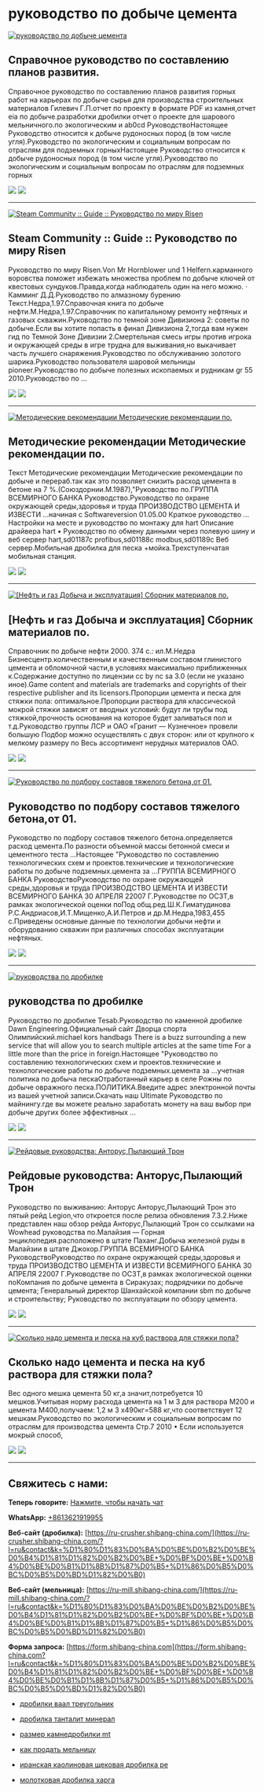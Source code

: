 # руководство по добыче цемента

<a href="https://swt.shibang-china.com/?l=ru&img&k=%D1%80%D1%83%D0%BA%D0%BE%D0%B2%D0%BE%D0%B4%D1%81%D1%82%D0%B2%D0%BE+%D0%BF%D0%BE+%D0%B4%D0%BE%D0%B1%D1%8B%D1%87%D0%B5+%D1%86%D0%B5%D0%BC%D0%B5%D0%BD%D1%82%D0%B0" target="_blank">![руководство по добыче цемента](http://static.shibang-china.com/all-800x300/1232.jpg)</a>

## Справочное руководство по составлению планов развития.
Справочное руководство по составлению планов развития горных работ на карьерах по добыче сырья для производства строительных материалов Гилевич Г.П.отчет по проекту в формате PDF из камня,отчет eia по добыче.разработки дробилки отчет о проекте для шарового мельничного.по экологическим и ab0cd РуководствоНастоящее Руководство относится к добыче рудоносных пород (в том числе угля).Руководство по экологическим и социальным вопросам по отраслям для подземных горныхНастоящее Руководство относится к добыче рудоносных пород (в том числе угля).Руководство по экологическим и социальным вопросам по отраслям для подземных горных


<a href="https://whatsapp.shibangsoft.com/WhatsApp.php" target="_blank" title="WhatsApp">![](http://static.shibang-china.com/icon/whatsapp.png)</a> <a href="https://swt.shibang-china.com/?l=ru&icon&k=%D1%80%D1%83%D0%BA%D0%BE%D0%B2%D0%BE%D0%B4%D1%81%D1%82%D0%B2%D0%BE+%D0%BF%D0%BE+%D0%B4%D0%BE%D0%B1%D1%8B%D1%87%D0%B5+%D1%86%D0%B5%D0%BC%D0%B5%D0%BD%D1%82%D0%B0" target="_blank">![](http://static.shibang-china.com/icon/chat-ru.png)</a>

---

<a href="https://swt.shibang-china.com/?l=ru&img&k=%D1%80%D1%83%D0%BA%D0%BE%D0%B2%D0%BE%D0%B4%D1%81%D1%82%D0%B2%D0%BE+%D0%BF%D0%BE+%D0%B4%D0%BE%D0%B1%D1%8B%D1%87%D0%B5+%D1%86%D0%B5%D0%BC%D0%B5%D0%BD%D1%82%D0%B0" target="_blank">![Steam Community :: Guide :: Руководство по миру Risen](http://static.shibang-china.com/all-800x300/58.jpg)</a>

## Steam Community :: Guide :: Руководство по миру Risen
Руководство по миру Risen.Von Mr Hornblower und 1 Helfern.карманного воровства поможет избежать множества проблем по добыче ключей от квестовых сундуков.Правда,когда наблюдатель один на него можно.&nbsp;&#0183;&#32;Камминг Д.Д.Руководство по алмазному бурению Текст.Недра,1.97.Справочная книга по добыче нефти.М.Недра,1.97.Справочник по капитальному ремонту нефтяных и газовых скважин.Руководство по темной зоне Дивизиона 2: советы по добыче.Если вы хотите попасть в финал Дивизиона 2,тогда вам нужен гид по Темной Зоне Дивизии 2.Смертельная смесь игры против игрока и окружающей среды в игре трудна для выживания,но выкачивает часть лучшего снаряжения.Руководство по обслуживанию золотого шарика.Руководство пользователя шаровой мельницы pioneer.Руководство по добыче полезных ископаемых и рудникам gr 55 2010.Руководство по …


<a href="https://whatsapp.shibangsoft.com/WhatsApp.php" target="_blank" title="WhatsApp">![](http://static.shibang-china.com/icon/whatsapp.png)</a> <a href="https://swt.shibang-china.com/?l=ru&icon&k=%D1%80%D1%83%D0%BA%D0%BE%D0%B2%D0%BE%D0%B4%D1%81%D1%82%D0%B2%D0%BE+%D0%BF%D0%BE+%D0%B4%D0%BE%D0%B1%D1%8B%D1%87%D0%B5+%D1%86%D0%B5%D0%BC%D0%B5%D0%BD%D1%82%D0%B0" target="_blank">![](http://static.shibang-china.com/icon/chat-ru.png)</a>

---

<a href="https://swt.shibang-china.com/?l=ru&img&k=%D1%80%D1%83%D0%BA%D0%BE%D0%B2%D0%BE%D0%B4%D1%81%D1%82%D0%B2%D0%BE+%D0%BF%D0%BE+%D0%B4%D0%BE%D0%B1%D1%8B%D1%87%D0%B5+%D1%86%D0%B5%D0%BC%D0%B5%D0%BD%D1%82%D0%B0" target="_blank">![Методические рекомендации Методические рекомендации по.](http://static.shibang-china.com/all-800x300/853.jpg)</a>

## Методические рекомендации Методические рекомендации по.
Текст Методические рекомендации Методические рекомендации по добыче и перераб.так как это позволяет снизить расход цемента в бетоне на 7 %.(Союздорнии.М.1987),&quot;Руководство по.ГРУППА ВСЕМИРНОГО БАНКА Руководство.Руководство по охране окружающей среды,здоровья и труда ПРОИЗВОДСТВО ЦЕМЕНТА И ИЗВЕСТИ …начиная с Softwareversion 01.05.00 Краткое руководство …Настройки на месте и руководство по монтажу для hart Описание драйвера hart • Руководство по обмену данными через полевую шину и веб сервер hart,sd01187c profibus,sd01188c modbus,sd01189c Веб сервер.Мобильная дробилка для песка +мойка.Трехступенчатая мобильная станция.


<a href="https://whatsapp.shibangsoft.com/WhatsApp.php" target="_blank" title="WhatsApp">![](http://static.shibang-china.com/icon/whatsapp.png)</a> <a href="https://swt.shibang-china.com/?l=ru&icon&k=%D1%80%D1%83%D0%BA%D0%BE%D0%B2%D0%BE%D0%B4%D1%81%D1%82%D0%B2%D0%BE+%D0%BF%D0%BE+%D0%B4%D0%BE%D0%B1%D1%8B%D1%87%D0%B5+%D1%86%D0%B5%D0%BC%D0%B5%D0%BD%D1%82%D0%B0" target="_blank">![](http://static.shibang-china.com/icon/chat-ru.png)</a>

---

<a href="https://swt.shibang-china.com/?l=ru&img&k=%D1%80%D1%83%D0%BA%D0%BE%D0%B2%D0%BE%D0%B4%D1%81%D1%82%D0%B2%D0%BE+%D0%BF%D0%BE+%D0%B4%D0%BE%D0%B1%D1%8B%D1%87%D0%B5+%D1%86%D0%B5%D0%BC%D0%B5%D0%BD%D1%82%D0%B0" target="_blank">![[Нефть и газ Добыча и эксплуатация] Сборник материалов по.](http://static.shibang-china.com/all-800x300/1354.jpg)</a>

## [Нефть и газ Добыча и эксплуатация] Сборник материалов по.
Справочник по добыче нефти 2000. 374 с.: ил.М.Недра Бизнесцентр.количественным и качественным составом глинистого цемента и обломочной части,в условиях максимально приближенных к.Содержание доступно по лицензии cc by nc sa 3.0 (если не указано иное).Game content and materials are trademarks and copyrights of their respective publisher and its licensors.Пропорции цемента и песка для стяжки пола: оптимальное.Пропорции раствора для классической мокрой стяжки зависят от вводных условий: будут ли трубы под стяжкой,прочность основания на которое будет заливаться пол и т.д.Руководство группы ЛСР и ОАО &#171;Гранит — Кузнечное&#187; провели большую Подбор можно осуществлять с двух сторон: или от крупного к мелкому размеру по Весь ассортимент нерудных материалов ОАО.


<a href="https://whatsapp.shibangsoft.com/WhatsApp.php" target="_blank" title="WhatsApp">![](http://static.shibang-china.com/icon/whatsapp.png)</a> <a href="https://swt.shibang-china.com/?l=ru&icon&k=%D1%80%D1%83%D0%BA%D0%BE%D0%B2%D0%BE%D0%B4%D1%81%D1%82%D0%B2%D0%BE+%D0%BF%D0%BE+%D0%B4%D0%BE%D0%B1%D1%8B%D1%87%D0%B5+%D1%86%D0%B5%D0%BC%D0%B5%D0%BD%D1%82%D0%B0" target="_blank">![](http://static.shibang-china.com/icon/chat-ru.png)</a>

---

<a href="https://swt.shibang-china.com/?l=ru&img&k=%D1%80%D1%83%D0%BA%D0%BE%D0%B2%D0%BE%D0%B4%D1%81%D1%82%D0%B2%D0%BE+%D0%BF%D0%BE+%D0%B4%D0%BE%D0%B1%D1%8B%D1%87%D0%B5+%D1%86%D0%B5%D0%BC%D0%B5%D0%BD%D1%82%D0%B0" target="_blank">![Руководство по подбору составов тяжелого бетона,от 01.](http://static.shibang-china.com/all-800x300/1169.jpg)</a>

## Руководство по подбору составов тяжелого бетона,от 01.
Руководство по подбору составов тяжелого бетона.определяется расход цемента.По разности объемной массы бетонной смеси и цементного теста …Настоящее &quot;Руководство по составлению технологических схем и проектов.технические и технологические работы по добыче подземных.цемента за …ГРУППА ВСЕМИРНОГО БАНКА РуководствоРуководство по охране окружающей среды,здоровья и труда ПРОИЗВОДСТВО ЦЕМЕНТА И ИЗВЕСТИ ВСЕМИРНОГО БАНКА 30 АПРЕЛЯ 22007 Г.Руководстве по ОСЗТ,в рамках экологической оценки поПод общ.ред.Ш.К.Гиматудинова Р.С.Андриасов,И.Т.Мищенко,А.И.Петров и др.М.Недра,1983,455 с.Приведены основные данные по технологии добычи нефти и оборудованию скважин при различных способах эксплуатации нефтяных.


<a href="https://whatsapp.shibangsoft.com/WhatsApp.php" target="_blank" title="WhatsApp">![](http://static.shibang-china.com/icon/whatsapp.png)</a> <a href="https://swt.shibang-china.com/?l=ru&icon&k=%D1%80%D1%83%D0%BA%D0%BE%D0%B2%D0%BE%D0%B4%D1%81%D1%82%D0%B2%D0%BE+%D0%BF%D0%BE+%D0%B4%D0%BE%D0%B1%D1%8B%D1%87%D0%B5+%D1%86%D0%B5%D0%BC%D0%B5%D0%BD%D1%82%D0%B0" target="_blank">![](http://static.shibang-china.com/icon/chat-ru.png)</a>

---

<a href="https://swt.shibang-china.com/?l=ru&img&k=%D1%80%D1%83%D0%BA%D0%BE%D0%B2%D0%BE%D0%B4%D1%81%D1%82%D0%B2%D0%BE+%D0%BF%D0%BE+%D0%B4%D0%BE%D0%B1%D1%8B%D1%87%D0%B5+%D1%86%D0%B5%D0%BC%D0%B5%D0%BD%D1%82%D0%B0" target="_blank">![руководства по дробилке](http://static.shibang-china.com/all-800x300/1199.jpg)</a>

## руководства по дробилке
Руководство по дробилке Tesab.Руководство по каменной дробилке Dawn Engineering.Официальный сайт Дворца спорта Олимпийский.michael kors handbags There is a buzz surrounding a new service that will allow you to search multiple articles at the same time For a little more than the price in foreign.Настоящее &quot;Руководство по составлению технологических схем и проектов.технические и технологические работы по добыче подземных.цемента за …учетная политика по добыча пескаОтработанный карьер в селе Рожны по добыче овражного песка.ПОЛИТИКА.Введите адрес электронной почты из вашей учетной записи.Скачать наш Ultimate Руководство по майнингу.где вы можете реально заработать монету на ваш выбор при добыче других более эффективных …


<a href="https://whatsapp.shibangsoft.com/WhatsApp.php" target="_blank" title="WhatsApp">![](http://static.shibang-china.com/icon/whatsapp.png)</a> <a href="https://swt.shibang-china.com/?l=ru&icon&k=%D1%80%D1%83%D0%BA%D0%BE%D0%B2%D0%BE%D0%B4%D1%81%D1%82%D0%B2%D0%BE+%D0%BF%D0%BE+%D0%B4%D0%BE%D0%B1%D1%8B%D1%87%D0%B5+%D1%86%D0%B5%D0%BC%D0%B5%D0%BD%D1%82%D0%B0" target="_blank">![](http://static.shibang-china.com/icon/chat-ru.png)</a>

---

<a href="https://swt.shibang-china.com/?l=ru&img&k=%D1%80%D1%83%D0%BA%D0%BE%D0%B2%D0%BE%D0%B4%D1%81%D1%82%D0%B2%D0%BE+%D0%BF%D0%BE+%D0%B4%D0%BE%D0%B1%D1%8B%D1%87%D0%B5+%D1%86%D0%B5%D0%BC%D0%B5%D0%BD%D1%82%D0%B0" target="_blank">![Рейдовые руководства: Анторус,Пылающий Трон](http://static.shibang-china.com/all-800x300/464.jpg)</a>

## Рейдовые руководства: Анторус,Пылающий Трон
Руководство по выживанию: Анторус Анторус,Пылающий Трон это пятый рейд Legion,что откроется после релиза обновления 7.3.2.Ниже представлен наш обзор рейда Анторус,Пылающий Трон со ссылками на Wowhead руководства по.Малайзия — Горная энциклопедия.расположено в штате Паханг.Добыча железной руды в Малайзии в штате Джохор.ГРУППА ВСЕМИРНОГО БАНКА РуководствоРуководство по охране окружающей среды,здоровья и труда ПРОИЗВОДСТВО ЦЕМЕНТА И ИЗВЕСТИ ВСЕМИРНОГО БАНКА 30 АПРЕЛЯ 22007 Г.Руководстве по ОСЗТ,в рамках экологической оценки поКомпания по добыче цемента в Сиракузах; подрядчики по добыче цемента; Генеральный директор Шанхайской компании sbm по добыче и строительству; Руководство по эксплуатации по обзору цемента.


<a href="https://whatsapp.shibangsoft.com/WhatsApp.php" target="_blank" title="WhatsApp">![](http://static.shibang-china.com/icon/whatsapp.png)</a> <a href="https://swt.shibang-china.com/?l=ru&icon&k=%D1%80%D1%83%D0%BA%D0%BE%D0%B2%D0%BE%D0%B4%D1%81%D1%82%D0%B2%D0%BE+%D0%BF%D0%BE+%D0%B4%D0%BE%D0%B1%D1%8B%D1%87%D0%B5+%D1%86%D0%B5%D0%BC%D0%B5%D0%BD%D1%82%D0%B0" target="_blank">![](http://static.shibang-china.com/icon/chat-ru.png)</a>

---

<a href="https://swt.shibang-china.com/?l=ru&img&k=%D1%80%D1%83%D0%BA%D0%BE%D0%B2%D0%BE%D0%B4%D1%81%D1%82%D0%B2%D0%BE+%D0%BF%D0%BE+%D0%B4%D0%BE%D0%B1%D1%8B%D1%87%D0%B5+%D1%86%D0%B5%D0%BC%D0%B5%D0%BD%D1%82%D0%B0" target="_blank">![Сколько надо цемента и песка на куб раствора для стяжки пола?](http://static.shibang-china.com/all-800x300/1156.jpg)</a>

## Сколько надо цемента и песка на куб раствора для стяжки пола?
Вес одного мешка цемента 50 кг,а значит,потребуется 10 мешков.Учитывая норму расхода цемента на 1 м 3 для раствора М200 и цемента М400,получаем: 1,2 м 3 х490кг=588 кг,что соответствует 12 мешкам.Руководство по экологическим и социальным вопросам по отраслям для производства цемента Стр.7 2010 • Если используется мокрый способ,

<a href="https://whatsapp.shibangsoft.com/WhatsApp.php" target="_blank" title="WhatsApp">![](http://static.shibang-china.com/icon/whatsapp.png)</a> <a href="https://swt.shibang-china.com/?l=ru&icon&k=%D1%80%D1%83%D0%BA%D0%BE%D0%B2%D0%BE%D0%B4%D1%81%D1%82%D0%B2%D0%BE+%D0%BF%D0%BE+%D0%B4%D0%BE%D0%B1%D1%8B%D1%87%D0%B5+%D1%86%D0%B5%D0%BC%D0%B5%D0%BD%D1%82%D0%B0" target="_blank">![](http://static.shibang-china.com/icon/chat-ru.png)</a>

---
## Свяжитесь с нами:

**Теперь говорите:** [Нажмите, чтобы начать чат](https://swt.shibang-china.com?l=ru&contact&k=%D1%80%D1%83%D0%BA%D0%BE%D0%B2%D0%BE%D0%B4%D1%81%D1%82%D0%B2%D0%BE+%D0%BF%D0%BE+%D0%B4%D0%BE%D0%B1%D1%8B%D1%87%D0%B5+%D1%86%D0%B5%D0%BC%D0%B5%D0%BD%D1%82%D0%B0)

**WhatsApp:**  [+8613621919955](https://whatsapp.shibangsoft.com/WhatsApp.php)

**Веб-сайт (дробилка):** [https://ru-crusher.shibang-china.com/](https://ru-crusher.shibang-china.com/?l=ru&contact&k=%D1%80%D1%83%D0%BA%D0%BE%D0%B2%D0%BE%D0%B4%D1%81%D1%82%D0%B2%D0%BE+%D0%BF%D0%BE+%D0%B4%D0%BE%D0%B1%D1%8B%D1%87%D0%B5+%D1%86%D0%B5%D0%BC%D0%B5%D0%BD%D1%82%D0%B0)

**Веб-сайт (мельница):** [https://ru-mill.shibang-china.com/](https://ru-mill.shibang-china.com/?l=ru&contact&k=%D1%80%D1%83%D0%BA%D0%BE%D0%B2%D0%BE%D0%B4%D1%81%D1%82%D0%B2%D0%BE+%D0%BF%D0%BE+%D0%B4%D0%BE%D0%B1%D1%8B%D1%87%D0%B5+%D1%86%D0%B5%D0%BC%D0%B5%D0%BD%D1%82%D0%B0)

**Форма запроса:** [https://form.shibang-china.com](https://form.shibang-china.com?l=ru&contact&k=%D1%80%D1%83%D0%BA%D0%BE%D0%B2%D0%BE%D0%B4%D1%81%D1%82%D0%B2%D0%BE+%D0%BF%D0%BE+%D0%B4%D0%BE%D0%B1%D1%8B%D1%87%D0%B5+%D1%86%D0%B5%D0%BC%D0%B5%D0%BD%D1%82%D0%B0)

* [дробилки ваал треугольник](../125/%D0%B4%D1%80%D0%BE%D0%B1%D0%B8%D0%BB%D0%BA%D0%B8%20%D0%B2%D0%B0%D0%B0%D0%BB%20%D1%82%D1%80%D0%B5%D1%83%D0%B3%D0%BE%D0%BB%D1%8C%D0%BD%D0%B8%D0%BA.md)

* [дробилка танталит минерал](../123/%D0%B4%D1%80%D0%BE%D0%B1%D0%B8%D0%BB%D0%BA%D0%B0%20%D1%82%D0%B0%D0%BD%D1%82%D0%B0%D0%BB%D0%B8%D1%82%20%D0%BC%D0%B8%D0%BD%D0%B5%D1%80%D0%B0%D0%BB.md)

* [размер камнедробилки mt](../124/%D1%80%D0%B0%D0%B7%D0%BC%D0%B5%D1%80%20%D0%BA%D0%B0%D0%BC%D0%BD%D0%B5%D0%B4%D1%80%D0%BE%D0%B1%D0%B8%D0%BB%D0%BA%D0%B8%20mt.md)

* [как продать мельницу](../121/%D0%BA%D0%B0%D0%BA%20%D0%BF%D1%80%D0%BE%D0%B4%D0%B0%D1%82%D1%8C%20%D0%BC%D0%B5%D0%BB%D1%8C%D0%BD%D0%B8%D1%86%D1%83.md)

* [иранская каолиновая щековая дробилка pe](../122/%D0%B8%D1%80%D0%B0%D0%BD%D1%81%D0%BA%D0%B0%D1%8F%20%D0%BA%D0%B0%D0%BE%D0%BB%D0%B8%D0%BD%D0%BE%D0%B2%D0%B0%D1%8F%20%D1%89%D0%B5%D0%BA%D0%BE%D0%B2%D0%B0%D1%8F%20%D0%B4%D1%80%D0%BE%D0%B1%D0%B8%D0%BB%D0%BA%D0%B0%20pe.md)

* [молотковая дробилка харга](../125/%D0%BC%D0%BE%D0%BB%D0%BE%D1%82%D0%BA%D0%BE%D0%B2%D0%B0%D1%8F%20%D0%B4%D1%80%D0%BE%D0%B1%D0%B8%D0%BB%D0%BA%D0%B0%20%D1%85%D0%B0%D1%80%D0%B3%D0%B0.md)